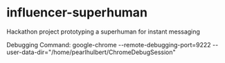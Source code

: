 # influencer-superhuman
Hackathon project prototyping a superhuman for instant messaging

Debugging Command: google-chrome --remote-debugging-port=9222 --user-data-dir="/home/pearlhulbert/ChromeDebugSession"
